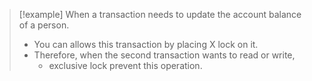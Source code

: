 >[!example] 
>When a transaction needs to update the account balance of a person.
>- You can allows this transaction by placing X lock on it. 
>- Therefore, when the second transaction wants to read or write,
>	- exclusive lock prevent this operation.

